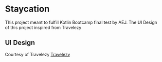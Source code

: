 # Staycation

This project meant to fulfill Kotlin Bootcamp final test by AEJ.
The UI Design of this project inspired from Travelezy

## UI Design

Courtesy of Travelezy
[Travelezy](https://dribbble.com/shots/17409639-Travelezy-Mobile-App-Exploration)
